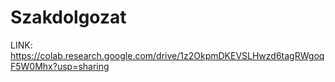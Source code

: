 # Szakdolgozat

LINK: https://colab.research.google.com/drive/1z2OkpmDKEVSLHwzd6tagRWgoqF5W0Mhx?usp=sharing

